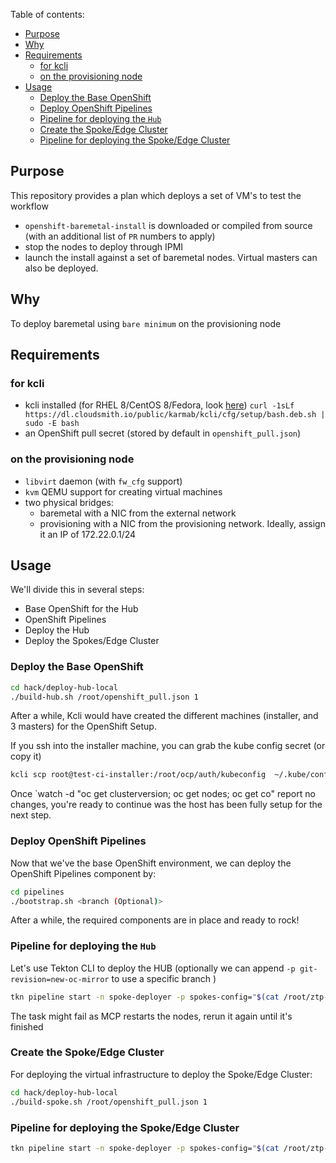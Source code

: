 Table of contents:

<!-- TOC depthfrom:1 orderedlist:false -->

- [Purpose](#purpose)
- [Why](#why)
- [Requirements](#requirements)
  - [for kcli](#for-kcli)
  - [on the provisioning node](#on-the-provisioning-node)
- [Usage](#usage)
  - [Deploy the Base OpenShift](#deploy-the-base-openshift)
  - [Deploy OpenShift Pipelines](#deploy-openshift-pipelines)
  - [Pipeline for deploying the `Hub`](#pipeline-for-deploying-the-hub)
  - [Create the Spoke/Edge Cluster](#create-the-spokeedge-cluster)
  - [Pipeline for deploying the Spoke/Edge Cluster](#pipeline-for-deploying-the-spokeedge-cluster)

<!-- /TOC -->

## Purpose

This repository provides a plan which deploys a set of VM's to test the workflow

- `openshift-baremetal-install` is downloaded or compiled from source (with an additional list of `PR` numbers to apply)
- stop the nodes to deploy through IPMI
- launch the install against a set of baremetal nodes. Virtual masters can also be deployed.

## Why

To deploy baremetal using `bare minimum` on the provisioning node

## Requirements

### for kcli

- kcli installed (for RHEL 8/CentOS 8/Fedora, look [here](https://kcli.readthedocs.io/en/latest/#package-install-method)) `curl -1sLf https://dl.cloudsmith.io/public/karmab/kcli/cfg/setup/bash.deb.sh | sudo -E bash`
- an OpenShift pull secret (stored by default in `openshift_pull.json`)

### on the provisioning node

- `libvirt` daemon (with `fw_cfg` support)
- `kvm` QEMU support for creating virtual machines
- two physical bridges:
  - baremetal with a NIC from the external network
  - provisioning with a NIC from the provisioning network. Ideally, assign it an IP of 172.22.0.1/24

## Usage

We'll divide this in several steps:

- Base OpenShift for the Hub
- OpenShift Pipelines
- Deploy the Hub
- Deploy the Spokes/Edge Cluster

### Deploy the Base OpenShift

```sh
cd hack/deploy-hub-local
./build-hub.sh /root/openshift_pull.json 1
```

After a while, Kcli would have created the different machines (installer, and 3 masters) for the OpenShift Setup.

If you ssh into the installer machine, you can grab the kube config secret (or copy it)

```sh
kcli scp root@test-ci-installer:/root/ocp/auth/kubeconfig  ~/.kube/config
```

Once `watch -d "oc get clusterversion; oc get nodes; oc get co" report no changes, you're ready to continue was the host has been fully setup for the next step.

### Deploy OpenShift Pipelines

Now that we've the base OpenShift environment, we can deploy the OpenShift Pipelines component by:

```sh
cd pipelines
./bootstrap.sh <branch (Optional)>
```

After a while, the required components are in place and ready to rock!

### Pipeline for deploying the `Hub`

Let's use Tekton CLI to deploy the HUB (optionally we can append `-p git-revision=new-oc-mirror` to use a specific branch )

```sh
tkn pipeline start -n spoke-deployer -p spokes-config="$(cat /root/ztp-pipeline-relocatable/hack/deploy-hub-local/spokes.yaml)" -p kubeconfig=${KUBECONFIG} -w name=ztp,claimName=ztp-pvc --timeout 5h --use-param-defaults deploy-ztp-hub
```

The task might fail as MCP restarts the nodes, rerun it again until it's finished

### Create the Spoke/Edge Cluster

For deploying the virtual infrastructure to deploy the Spoke/Edge Cluster:

```sh
cd hack/deploy-hub-local
./build-spoke.sh /root/openshift_pull.json 1
```

### Pipeline for deploying the Spoke/Edge Cluster

```sh
tkn pipeline start -n spoke-deployer -p spokes-config="$(cat /root/ztp-pipeline-relocatable/hack/deploy-hub-local/spokes.yaml)" -p kubeconfig=${KUBECONFIG} -w name=ztp,claimName=ztp-pvc --timeout 5h --use-param-defaults deploy-ztp-spokes
```
